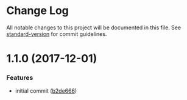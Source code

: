 # Change Log

All notable changes to this project will be documented in this file. See [standard-version](https://github.com/conventional-changelog/standard-version) for commit guidelines.

<a name="1.1.0"></a>
# 1.1.0 (2017-12-01)


### Features

* initial commit ([b2de666](https://github.com/acatl/data-point-express-example/commit/b2de666))
